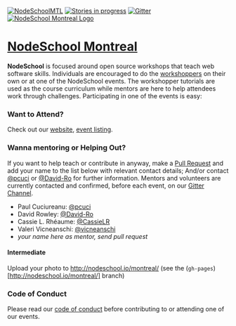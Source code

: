 [![NodeSchoolMTL](https://img.shields.io/badge/better-mtl-blue.svg)](http://nodeschool.io/montreal) [![Stories in progress](https://img.shields.io/waffle/label/nodeschool/montreal/in%20progress.svg)](https://waffle.io/nodeschool/montreal) [![Gitter](https://img.shields.io/gitter/room/nwjs/nw.js.svg)](https://gitter.im/nodeschool/montreal)
[![NodeSchool Montreal Logo](http://nodeschool.io/montreal/i/NodeSchoolMTL.svg)](http://nodeschool.io/montreal)

# [NodeSchool Montreal](http://nodeschool.io/montreal/)

**NodeSchool** is focused around open source workshops that teach web software skills. Individuals are encouraged to do the [workshoppers](http://nodeschool.io/#workshoppers) on their own or at one of the NodeSchool events. The workshopper tutorials are used as the course curriculum while mentors are here to help attendees work through challenges. Participating in one of the events is easy:

### Want to Attend?

Check out our [website](http://nodeschool.io/montreal/), [event listing](https://ti.to/nodeschoolmtl).

### Wanna mentoring or Helping Out?

If you want to help teach or contribute in anyway, make a [Pull Request](https://github.com/nodeschool/montreal/pulls) and add your name to the list below with relevant contact details; And/or contact [@pcuci](http://github.com/pcuci) or [@David-Ro](http://github.com/David-Ro) for further information. Mentors and volunteers are currently contacted and confirmed, before each event, on our [Gitter Channel](https://gitter.im/nodeschool/montreal).

- Paul Cuciureanu: [@pcuci](http://github.com/pcuci)
- David Rowley: [@David-Ro](http://github.com/David-Ro)
- Cassie L. Rhéaume: [@CassieLR](https://github.com/CassieLR)
- Valeri Vicneanschi: [@vicneanschi](https://github.com/vicneanschi)
- _your name here as mentor, send pull request_

#### Intermediate
Upload your photo to http://nodeschool.io/montreal/ (see the (`gh-pages`)[http://nodeschool.io/montreal/] branch)


### Code of Conduct

Please read our [code of conduct](http://confcodeofconduct.com/) before contributing to or attending one of our events.
